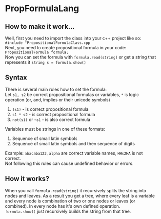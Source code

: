 # PropFormulaLang
## How to make it work...
Well, first you need to import the class into your c++ project like so:\
```#include "PropositionalFormulaClass.cpp```\
Next, you need to create propositional formula in your code:\
```PropositionalFormula formula;```\
Now you can set the formula with ```formula.read(string)``` or get a string that represents it ```string s = formula.show()```
## Syntax
There is several main rules how to set the formula:\
Let ```s1, s2``` be correct propositional formulas or variables, ```*``` is logic operation (or, and, implies or their unicode symbols)
1. ```(s1)``` - is correct propositional formula
2. ```s1 * s2``` - is correct propositional formula
3. ```not(s1)``` or ```¬s1``` - is also correct formula

Variables must be strings in one of these formats:
1. Sequence of small latin symbols
2. Sequence of small latin symbols and then sequence of digits

Example: ```abacaba123```, ```alpha``` are correct variable names, ```HHs2HA``` is not correct.\
Not following this rules can cause undefined behavior or errors.

## How it works?
When you call ```formula.read(string)``` it recursively splits the string into nodes and leaves. As a result you get a tree, where
every leaf is a variable and every node is combination of two or one nodes or leaves (or combined). In every node has it's own defined operation.\
```formula.show()``` just recursively builds the string from that tree.
